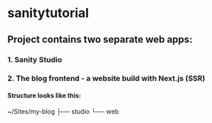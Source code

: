 # sanitytutorial

## Project contains two separate web apps:

### 1. Sanity Studio 
### 2. The blog frontend - a website build with Next.js (SSR)

#### Structure looks like this:
~/Sites/my-blog
        ├── studio
        └── web
